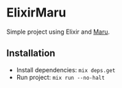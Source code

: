 # ElixirMaru

Simple project using Elixir and [Maru](https://maru.readme.io/docs).

## Installation

- Install dependencies: `mix deps.get`
- Run project: `mix run --no-halt`
